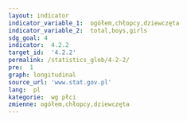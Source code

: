 ```yaml
---
layout: indicator
indicator_variable_1:  ogółem,chłopcy,dziewczęta
indicator_variable_2:  total,boys,girls
sdg_goal: 4
indicator:  4.2.2
target_id:  '4.2.2'
permalink: /statistics_glob/4-2-2/
pre:  1
graph: longitudinal
source_url: 'www.stat.gov.pl'
lang:  pl
kategorie:  wg płci
zmienne: ogółem,chłopcy,dziewczęta
---
```

